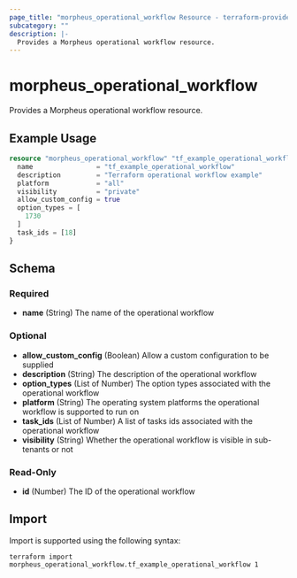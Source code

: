```yaml
---
page_title: "morpheus_operational_workflow Resource - terraform-provider-morpheus"
subcategory: ""
description: |-
  Provides a Morpheus operational workflow resource.
---
```


# morpheus_operational_workflow

Provides a Morpheus operational workflow resource.

## Example Usage

```terraform
resource "morpheus_operational_workflow" "tf_example_operational_workflow" {
  name                = "tf_example_operational_workflow"
  description         = "Terraform operational workflow example"
  platform            = "all"
  visibility          = "private"
  allow_custom_config = true
  option_types = [
    1730
  ]
  task_ids = [18]
}
```

<!-- schema generated by tfplugindocs -->
## Schema

### Required

- **name** (String) The name of the operational workflow

### Optional

- **allow_custom_config** (Boolean) Allow a custom configuration to be supplied
- **description** (String) The description of the operational workflow
- **option_types** (List of Number) The option types associated with the operational workflow
- **platform** (String) The operating system platforms the operational workflow is supported to run on
- **task_ids** (List of Number) A list of tasks ids associated with the operational workflow
- **visibility** (String) Whether the operational workflow is visible in sub-tenants or not

### Read-Only

- **id** (Number) The ID of the operational workflow

## Import

Import is supported using the following syntax:

```shell
terraform import morpheus_operational_workflow.tf_example_operational_workflow 1
```
